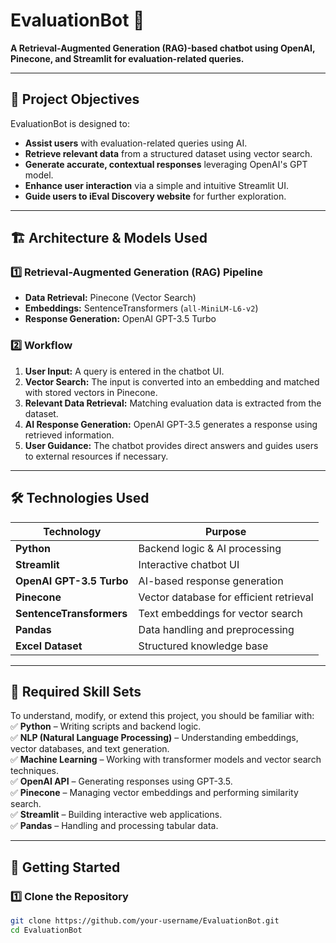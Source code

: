 # EvaluationBot 🤖  
**A Retrieval-Augmented Generation (RAG)-based chatbot using OpenAI, Pinecone, and Streamlit for evaluation-related queries.**  

---

## 📌 Project Objectives  
EvaluationBot is designed to:  
- **Assist users** with evaluation-related queries using AI.  
- **Retrieve relevant data** from a structured dataset using vector search.  
- **Generate accurate, contextual responses** leveraging OpenAI's GPT model.  
- **Enhance user interaction** via a simple and intuitive Streamlit UI.  
- **Guide users to iEval Discovery website** for further exploration.  

---

## 🏗️ **Architecture & Models Used**  

### **1️⃣ Retrieval-Augmented Generation (RAG) Pipeline**  
- **Data Retrieval:** Pinecone (Vector Search)  
- **Embeddings:** SentenceTransformers (`all-MiniLM-L6-v2`)  
- **Response Generation:** OpenAI GPT-3.5 Turbo  

### **2️⃣ Workflow**  
1. **User Input:** A query is entered in the chatbot UI.  
2. **Vector Search:** The input is converted into an embedding and matched with stored vectors in Pinecone.  
3. **Relevant Data Retrieval:** Matching evaluation data is extracted from the dataset.  
4. **AI Response Generation:** OpenAI GPT-3.5 generates a response using retrieved information.  
5. **User Guidance:** The chatbot provides direct answers and guides users to external resources if necessary.  

---

## 🛠 **Technologies Used**  
| Technology       | Purpose |  
|-----------------|---------|  
| **Python** | Backend logic & AI processing |  
| **Streamlit** | Interactive chatbot UI |  
| **OpenAI GPT-3.5 Turbo** | AI-based response generation |  
| **Pinecone** | Vector database for efficient retrieval |  
| **SentenceTransformers** | Text embeddings for vector search |  
| **Pandas** | Data handling and preprocessing |  
| **Excel Dataset** | Structured knowledge base |  

---

## 🧠 **Required Skill Sets**  
To understand, modify, or extend this project, you should be familiar with:  
✅ **Python** – Writing scripts and backend logic.  
✅ **NLP (Natural Language Processing)** – Understanding embeddings, vector databases, and text generation.  
✅ **Machine Learning** – Working with transformer models and vector search techniques.  
✅ **OpenAI API** – Generating responses using GPT-3.5.  
✅ **Pinecone** – Managing vector embeddings and performing similarity search.  
✅ **Streamlit** – Building interactive web applications.  
✅ **Pandas** – Handling and processing tabular data.  

---

## 🚀 **Getting Started**  

### **1️⃣ Clone the Repository**  
```bash
git clone https://github.com/your-username/EvaluationBot.git
cd EvaluationBot
